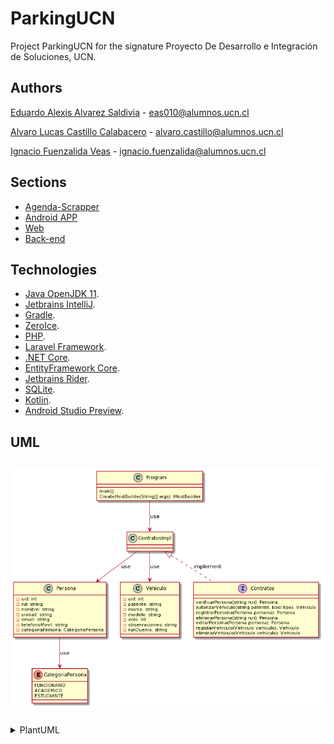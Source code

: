 # ParkingUCN 
Project ParkingUCN for the signature Proyecto De Desarrollo e Integración de Soluciones, UCN.

## Authors
[Eduardo Alexis Alvarez Saldivia](https://github.com/edoxazul/) -      <eas010@alumnos.ucn.cl>

[Alvaro Lucas Castillo Calabacero](https://github.com/AlvaroCC96) -      <alvaro.castillo@alumnos.ucn.cl>

[Ignacio Fuenzalida Veas](https://github.com/NaChOoV) -      <ignacio.fuenzalida@alumnos.ucn.cl>

## Sections
* [Agenda-Scrapper](./agenda-scrapper)
* [Android APP](./parkingApp)
* [Web](./parkingWeb)
* [Back-end](./parkingBackend)

## Technologies

- [Java OpenJDK 11](https://openjdk.java.net/projects/jdk/11/).
- [Jetbrains IntelliJ](https://www.jetbrains.com/idea/nextversion/).
- [Gradle](https://gradle.org/).
- [ZeroIce](https://zeroc.com/).
- [PHP](https://www.php.net/).
- [Laravel Framework](https://laravel.com/).
- [.NET Core](https://dotnet.microsoft.com/).
- [EntityFramework Core](https://docs.microsoft.com/en-us/ef/core/).
- [Jetbrains Rider](https://www.jetbrains.com/rider/nextversion/).
- [SQLite](https://www.sqlite.org/).
- [Kotlin](https://developer.android.com/kotlin).
- [Android Studio Preview](https://developer.android.com/studio/preview).



## UML
![Imagén No Disponible](img/diagrama.png)
--- 
<details><summary>PlantUML</summary>
<p>

```

@startuml


class Persona{
    -uid: int
    -rut: string
    -nombre: string
    -unidad: string
    -email: string
    -telefonoMovil: string
    -categoriaPersona: CategoriaPersona
}

enum CategoriaPersona{
    FUNCIONARIO
    ACADEMICO
    ESTUDIANTE
}

class Vehiculo{
    -uid: int
    -patente: string
    -marca: string
    -modelo: string
    -anio: int
    -observaciones: string
    -runDuenio: string
}

class Program {
    main()
    CreateHostBuilde(String[] args): IHostBuilder
}

interface Contratos {
    verificarPersona(string run): Persona
    autorizarVehiculo(string patente, bool tipo): Vehiculo
    registrarPersona(Persona persona): Persona
    eliminarPersona(string run): Persona
    editarPersona(Persona persona): Persona
    registarVehiculo(Vehiculo vehiculo): Vehiculo
    eliminarVehiculo(Vehiculo vehiculo): Vehiculo
}
class ContratosImpl {

}

Program --> ContratosImpl: use
ContratosImpl --> Persona: use
ContratosImpl --> Vehiculo: use
Persona --> CategoriaPersona : use
ContratosImpl<|.. Contratos: implement

@enduml

```

</p>
</details>